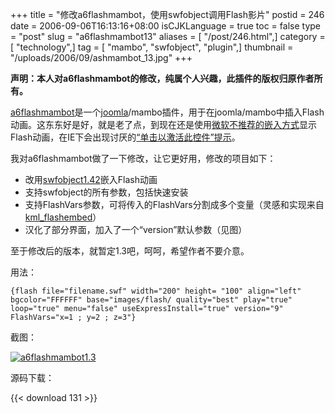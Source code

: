 +++
title = "修改a6flashmambot，使用swfobject调用Flash影片"
postid = 246
date = 2006-09-06T16:13:16+08:00
isCJKLanguage = true
toc = false
type = "post"
slug = "a6flashmambot13"
aliases = [ "/post/246.html",]
category = [ "technology",]
tag = [ "mambo", "swfobject", "plugin",]
thumbnail = "/uploads/2006/09/ashmambot_13.jpg"
+++


**声明：本人对a6flashmambot的修改，纯属个人兴趣，此插件的版权归原作者所有。**

[a6flashmambot](http://mambo.active6.com/)是一个[joomla](http://www.joomla.org)/mambo插件，用于在joomla/mambo中插入Flash动画。这东东好是好，就是老了点，到现在还是使用[微软不推荐的嵌入方式](http://support.microsoft.com/?scid=kb%3Bzh-cn%3B912945&x=8&y=13)显示Flash动画，在IE下会出现讨厌的[“单击以激活此控件”提示](https://blog.zengrong.net/post/115.html)。

我对a6flashmambot做了一下修改，让它更好用，修改的项目如下：

-   改用[swfobject1.42](https://blog.zengrong.net/tag/swfobject/)嵌入Flash动画
-   支持swfobject的所有参数，包括快速安装
-   支持FlashVars参数，可将传入的FlashVars分割成多个变量（灵感和实现来自[kml_flashembed](http://www.kimili.com/plugins/kml_flashembed)）
-   汉化了部分界面，加入了一个“version”默认参数（见图）

至于修改后的版本，就暂定1.3吧，呵呵，希望作者不要介意。

用法：<!--more-->

    {flash file="filename.swf" width="200" height= "100" align="left" bgcolor="FFFFFF" base="images/flash/ quality="best" play="true" loop="true" menu="false" useExpressInstall="true" version="9" FlashVars="x=1 ; y=2 ; z=3"}

截图：

[![a6flashmambot1.3](/uploads/2006/09/ashmambot_13.jpg)](/uploads/2006/09/ashmambot_13.jpg)

源码下载：

{{< download 131 >}}
